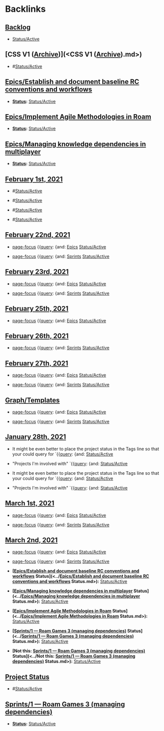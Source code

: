 
# Backlinks
## [Backlog](<Backlog.md>)
- [Status/Active](<../Status/Active.md>)

## [CSS V1 ([Archive](<../Archive.md>))](<CSS V1 ([Archive](<../Archive.md>)).md>)
- #[Status/Active](<../Status/Active.md>)

## [Epics/Establish and document baseline RC conventions and workflows](<Epics/Establish and document baseline RC conventions and workflows.md>)
- **[Status](<../Status.md>):** [Status/Active](<../Status/Active.md>)

## [Epics/Implement Agile Methodologies in Roam](<Epics/Implement Agile Methodologies in Roam.md>)
- **[Status](<../Status.md>):** [Status/Active](<../Status/Active.md>)

## [Epics/Managing knowledge dependencies in multiplayer](<Epics/Managing knowledge dependencies in multiplayer.md>)
- **[Status](<../Status.md>):** [Status/Active](<../Status/Active.md>)

## [February 1st, 2021](<February 1st, 2021.md>)
- #[Status/Active](<../Status/Active.md>)

- #[Status/Active](<../Status/Active.md>)

- #[Status/Active](<../Status/Active.md>)

- #[Status/Active](<../Status/Active.md>)

## [February 22nd, 2021](<February 22nd, 2021.md>)
- [page-focus](<../page-focus.md>) {{[query](<../query.md>): {and: [Epics](<../Epics.md>) [Status/Active](<../Status/Active.md>)

- [page-focus](<../page-focus.md>) {{[query](<../query.md>): {and: [Sprints](<../Sprints.md>) [Status/Active](<../Status/Active.md>)

## [February 23rd, 2021](<February 23rd, 2021.md>)
- [page-focus](<../page-focus.md>) {{[query](<../query.md>): {and: [Epics](<../Epics.md>) [Status/Active](<../Status/Active.md>)

- [page-focus](<../page-focus.md>) {{[query](<../query.md>): {and: [Sprints](<../Sprints.md>) [Status/Active](<../Status/Active.md>)

## [February 25th, 2021](<February 25th, 2021.md>)
- [page-focus](<../page-focus.md>) {{[query](<../query.md>): {and: [Epics](<../Epics.md>) [Status/Active](<../Status/Active.md>)

## [February 26th, 2021](<February 26th, 2021.md>)
- [page-focus](<../page-focus.md>) {{[query](<../query.md>): {and: [Sprints](<../Sprints.md>) [Status/Active](<../Status/Active.md>)

## [February 27th, 2021](<February 27th, 2021.md>)
- [page-focus](<../page-focus.md>) {{[query](<../query.md>): {and: [Epics](<../Epics.md>) [Status/Active](<../Status/Active.md>)

- [page-focus](<../page-focus.md>) {{[query](<../query.md>): {and: [Sprints](<../Sprints.md>) [Status/Active](<../Status/Active.md>)

## [Graph/Templates](<Graph/Templates.md>)
- [page-focus](<../page-focus.md>) {{[query](<../query.md>): {and: [Epics](<../Epics.md>) [Status/Active](<../Status/Active.md>)

- [page-focus](<../page-focus.md>) {{[query](<../query.md>): {and: [Sprints](<../Sprints.md>) [Status/Active](<../Status/Active.md>)

## [January 28th, 2021](<January 28th, 2021.md>)
- It might be even better to place the project status in the Tags line so that your could query for `{{[query](<../query.md>): {and: [Status/Active](<../Status/Active.md>)

- "Projects I'm involved with" `{{[query](<../query.md>): {and: [Status/Active](<../Status/Active.md>)

- It might be even better to place the project status in the Tags line so that your could query for `{{[query](<../query.md>): {and: [Status/Active](<../Status/Active.md>)

- "Projects I'm involved with" `{{[query](<../query.md>): {and: [Status/Active](<../Status/Active.md>)

## [March 1st, 2021](<March 1st, 2021.md>)
- [page-focus](<../page-focus.md>) {{[query](<../query.md>): {and: [Epics](<../Epics.md>) [Status/Active](<../Status/Active.md>)

- [page-focus](<../page-focus.md>) {{[query](<../query.md>): {and: [Sprints](<../Sprints.md>) [Status/Active](<../Status/Active.md>)

## [March 2nd, 2021](<March 2nd, 2021.md>)
- [page-focus](<../page-focus.md>) {{[query](<../query.md>): {and: [Epics](<../Epics.md>) [Status/Active](<../Status/Active.md>)

- [page-focus](<../page-focus.md>) {{[query](<../query.md>): {and: [Sprints](<../Sprints.md>) [Status/Active](<../Status/Active.md>)

- **[[Epics/Establish and document baseline RC conventions and workflows](<../Epics/Establish and document baseline RC conventions and workflows.md>) Status](<../[Epics/Establish and document baseline RC conventions and workflows](<../Epics/Establish and document baseline RC conventions and workflows.md>) Status.md>):** [Status/Active](<../Status/Active.md>)

- **[[Epics/Managing knowledge dependencies in multiplayer](<../Epics/Managing knowledge dependencies in multiplayer.md>) Status](<../[Epics/Managing knowledge dependencies in multiplayer](<../Epics/Managing knowledge dependencies in multiplayer.md>) Status.md>):** [Status/Active](<../Status/Active.md>)

- **[[Epics/Implement Agile Methodologies in Roam](<../Epics/Implement Agile Methodologies in Roam.md>) Status](<../[Epics/Implement Agile Methodologies in Roam](<../Epics/Implement Agile Methodologies in Roam.md>) Status.md>):** [Status/Active](<../Status/Active.md>)

- **[[Sprints/1 — Roam Games 3 (managing dependencies)](<../Sprints/1 — Roam Games 3 (managing dependencies).md>) Status](<../[Sprints/1 — Roam Games 3 (managing dependencies)](<../Sprints/1 — Roam Games 3 (managing dependencies).md>) Status.md>):** [Status/Active](<../Status/Active.md>)

- **[Not this: [Sprints/1 — Roam Games 3 (managing dependencies)](<../Sprints/1 — Roam Games 3 (managing dependencies).md>) Status](<../Not this: [Sprints/1 — Roam Games 3 (managing dependencies)](<../Sprints/1 — Roam Games 3 (managing dependencies).md>) Status.md>):** [Status/Active](<../Status/Active.md>)

## [Project Status](<Project Status.md>)
- #[Status/Active](<../Status/Active.md>)

## [Sprints/1 — Roam Games 3 (managing dependencies)](<Sprints/1 — Roam Games 3 (managing dependencies).md>)
- **[Status](<../Status.md>):** [Status/Active](<../Status/Active.md>)

